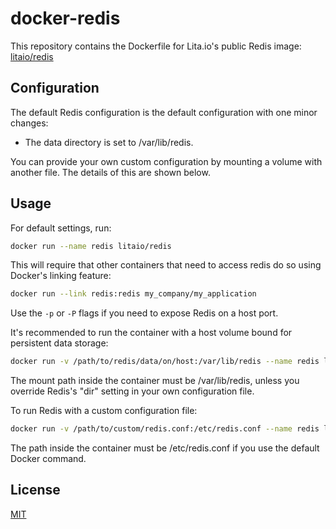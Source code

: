 # docker-redis

This repository contains the Dockerfile for Lita.io's public Redis image: [litaio/redis](https://registry.hub.docker.com/u/litaio/redis/)

## Configuration

The default Redis configuration is the default configuration with one minor changes:

* The data directory is set to /var/lib/redis.

You can provide your own custom configuration by mounting a volume with another file. The details of this are shown below.

## Usage

For default settings, run:

``` bash
docker run --name redis litaio/redis
```

This will require that other containers that need to access redis do so using Docker's linking feature:

``` bash
docker run --link redis:redis my_company/my_application
```

Use the `-p` or `-P` flags if you need to expose Redis on a host port.

It's recommended to run the container with a host volume bound for persistent data storage:

``` bash
docker run -v /path/to/redis/data/on/host:/var/lib/redis --name redis litaio/redis
```

The mount path inside the container must be /var/lib/redis, unless you override Redis's "dir" setting in your own configuration file.

To run Redis with a custom configuration file:

``` bash
docker run -v /path/to/custom/redis.conf:/etc/redis.conf --name redis litaio/redis
```

The path inside the container must be /etc/redis.conf if you use the default Docker command.

## License

[MIT](http://opensource.org/licenses/MIT)
